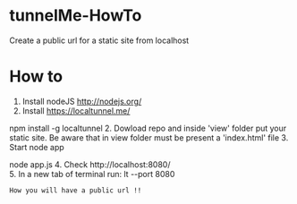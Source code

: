 tunnelMe-HowTo
==============

Create a public url for a static site from localhost


How to
======
 1. Install nodeJS http://nodejs.org/
 2. Install https://localtunnel.me/
      
 npm install -g localtunnel
 2. Dowload repo and inside 'view' folder put your static site. Be aware that in view folder
    must be present a 'index.html' file
 3. Start node app
      
node app.js
 4. Check http://localhost:8080/      
 5. In a new tab of terminal run:
      lt --port 8080
      
    How you will have a public url !!
